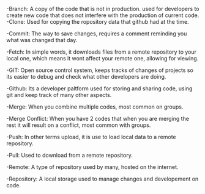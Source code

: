 -Branch:
  A copy of the code that is not in production. used for developers to create new code that does not interfere with the production of current code.
-Clone:
  Used for copying the ropository data that github had at the time.

-Commit:
  The way to save changes, requires a comment reminding you what was changed that day.

-Fetch:
  In simple words, it downloads files from a remote repository to your local one, which means it wont affect your remote one, allowing for viewing.

-GIT:
  Open source control system, keeps tracks of changes of projects so its easier to debug and check what other developers are doing.

-Github:
  Its a developer paltform used for storing and sharing code, using git and keep track of many other aspects.

-Merge:
When you combine multiple codes, most common on groups.

-Merge Conflict:
When you have 2 codes that when you are merging the rest it will result on a conflict, most common with groups.

-Push:
  In other terms upload, it is use to load local data to a remote repository.

-Pull:
  Used to download from a remote repository.

-Remote:
  A type of repository used by many, hosted on the internet.

-Repository:
  A local storage used to manage changes and developement on code.
